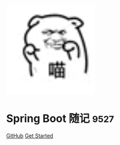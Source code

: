 <!-- _coverpage.md -->

![logo](头像.jpg)

# Spring Boot 随记 <small>9527</small>

[GitHub](https://github.com/docsifyjs/docsify/)
[Get Started](README)